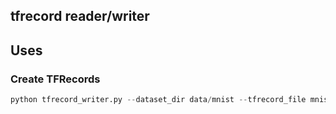 ## tfrecord reader/writer


## Uses

### Create TFRecords
```python
python tfrecord_writer.py --dataset_dir data/mnist --tfrecord_file mnist --force True --image_size 64 --image_size 64 --test_ratio 0.1
```
